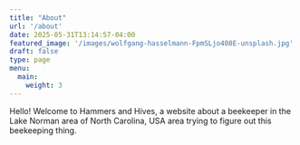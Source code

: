 ```yaml
---
title: "About"
url: '/about'
date: 2025-05-31T13:14:57-04:00
featured_image: '/images/wolfgang-hasselmann-FpmSLjo408E-unsplash.jpg'
draft: false
type: page
menu:
  main:
    weight: 3
---
```


Hello!  Welcome to Hammers and Hives, a website about a beekeeper in the Lake Norman area of North Carolina, USA area trying to figure out this beekeeping thing.